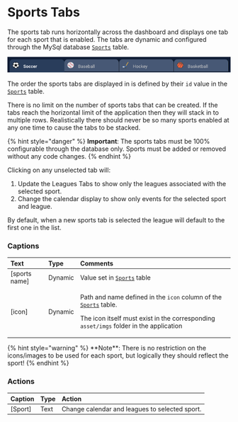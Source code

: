 # Sports Tabs

The sports tab runs horizontally across the dashboard and displays one tab for each sport that is enabled. The tabs are dynamic and configured through the MySql database [`Sports`]() table. 

![](../../../.gitbook/assets/image%20%2817%29.png)

The order the sports tabs are displayed in is defined by their `id` value in the [`Sports`]()  table.

There is no limit on the number of sports tabs that can be created. If the tabs reach the horizontal limit of the application then they will stack in to multiple rows. Realistically there should never be so many sports enabled at any one time to cause the tabs to be stacked.

{% hint style="danger" %}
**Important**: The sports tabs must be 100% configurable through the database only. Sports must be added or removed without any code changes.
{% endhint %}

Clicking on any unselected tab will:

1. Update the Leagues Tabs to show only the leagues associated with the selected sport.
2. Change the calendar display to show only events for the selected sport and league.

By default, when a new sports tab is selected the league will default to the first one in the list.

### **Captions**

<table>
  <thead>
    <tr>
      <th style="text-align:left">Text</th>
      <th style="text-align:left">Type</th>
      <th style="text-align:left">Comments</th>
    </tr>
  </thead>
  <tbody>
    <tr>
      <td style="text-align:left">[sports name]</td>
      <td style="text-align:left">Dynamic</td>
      <td style="text-align:left">Value set in <a href><code>Sports</code></a> table</td>
    </tr>
    <tr>
      <td style="text-align:left">[icon]</td>
      <td style="text-align:left">Dynamic</td>
      <td style="text-align:left">
        <p>Path and name defined in the <code>icon</code> column of the <a href><code>Sports</code></a> table.</p>
        <p>The icon itself must exist in the corresponding <code>asset/imgs</code> folder
          in the application</p>
      </td>
    </tr>
  </tbody>
</table>{% hint style="warning" %}
**Note**: There is no restriction on the icons/images to be used for each sport, but logically they should reflect the sport!
{% endhint %}

### **Actions**

| Caption | Type | Action |
| :--- | :--- | :--- |
| \[Sport\] | Text | Change calendar and leagues to selected sport. |

## 

